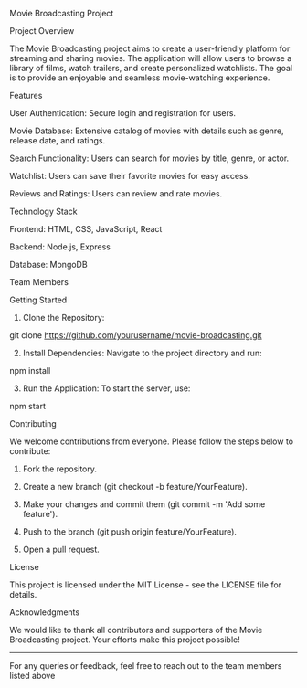 Movie Broadcasting Project

Project Overview

The Movie Broadcasting project aims to create a user-friendly platform for streaming and sharing movies. The application will allow users to browse a library of films, watch trailers, and create personalized watchlists. The goal is to provide an enjoyable and seamless movie-watching experience.

Features

User Authentication: Secure login and registration for users.

Movie Database: Extensive catalog of movies with details such as genre, release date, and ratings.

Search Functionality: Users can search for movies by title, genre, or actor.

Watchlist: Users can save their favorite movies for easy access.

Reviews and Ratings: Users can review and rate movies.


Technology Stack

Frontend: HTML, CSS, JavaScript, React

Backend: Node.js, Express

Database: MongoDB


Team Members

Getting Started

1. Clone the Repository:

git clone https://github.com/yourusername/movie-broadcasting.git


2. Install Dependencies: Navigate to the project directory and run:

npm install


3. Run the Application: To start the server, use:

npm start



Contributing

We welcome contributions from everyone. Please follow the steps below to contribute:

1. Fork the repository.


2. Create a new branch (git checkout -b feature/YourFeature).


3. Make your changes and commit them (git commit -m 'Add some feature').


4. Push to the branch (git push origin feature/YourFeature).


5. Open a pull request.



License

This project is licensed under the MIT License - see the LICENSE file for details.

Acknowledgments

We would like to thank all contributors and supporters of the Movie Broadcasting project. Your efforts make this project possible!


---

For any queries or feedback, feel free to reach out to the team members listed above

